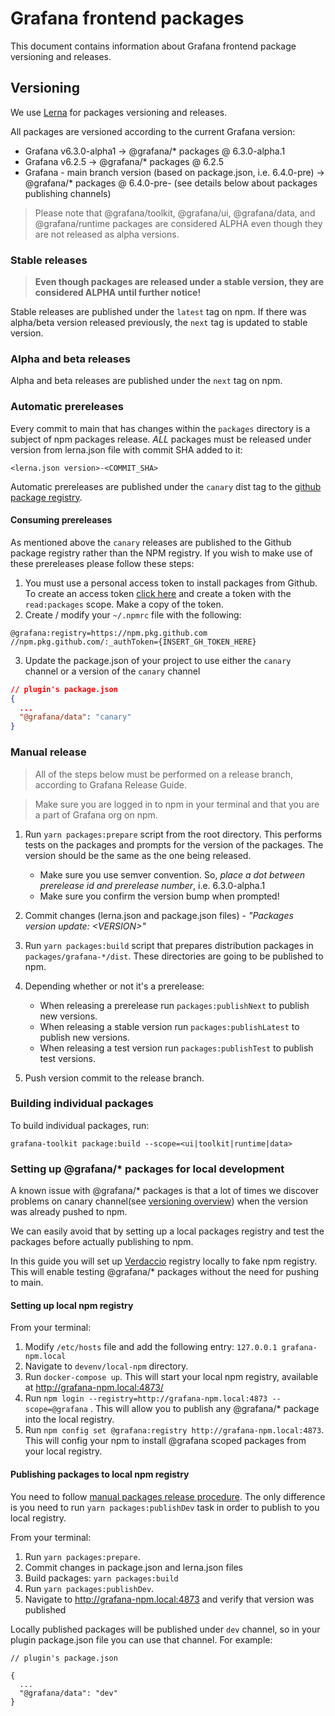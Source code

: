 # Grafana frontend packages

This document contains information about Grafana frontend package versioning and releases.

## Versioning

We use [Lerna](https://github.com/lerna/lerna) for packages versioning and releases.

All packages are versioned according to the current Grafana version:

- Grafana v6.3.0-alpha1 -> @grafana/\* packages @ 6.3.0-alpha.1
- Grafana v6.2.5 -> @grafana/\* packages @ 6.2.5
- Grafana - main branch version (based on package.json, i.e. 6.4.0-pre) -> @grafana/\* packages @ 6.4.0-pre-<COMMIT-SHA> (see details below about packages publishing channels)

> Please note that @grafana/toolkit, @grafana/ui, @grafana/data, and @grafana/runtime packages are considered ALPHA even though they are not released as alpha versions.

### Stable releases

> **Even though packages are released under a stable version, they are considered ALPHA until further notice!**

Stable releases are published under the `latest` tag on npm. If there was alpha/beta version released previously, the `next` tag is updated to stable version.

### Alpha and beta releases

Alpha and beta releases are published under the `next` tag on npm.

### Automatic prereleases

Every commit to main that has changes within the `packages` directory is a subject of npm packages release. _ALL_ packages must be released under version from lerna.json file with commit SHA added to it:

```
<lerna.json version>-<COMMIT_SHA>
```

Automatic prereleases are published under the `canary` dist tag to the [github package registry](https://docs.github.com/en/free-pro-team@latest/packages/publishing-and-managing-packages/about-github-packages).

#### Consuming prereleases

As mentioned above the `canary` releases are published to the Github package registry rather than the NPM registry. If you wish to make use of these prereleases please follow these steps:

1. You must use a personal access token to install packages from Github. To create an access token [click here](https://github.com/settings/tokens) and create a token with the `read:packages` scope. Make a copy of the token.
2. Create / modify your `~/.npmrc` file with the following:

```
@grafana:registry=https://npm.pkg.github.com
//npm.pkg.github.com/:_authToken={INSERT_GH_TOKEN_HERE}
```

3. Update the package.json of your project to use either the `canary` channel or a version of the `canary` channel

```json
// plugin's package.json
{
  ...
  "@grafana/data": "canary"
}
```

### Manual release

> All of the steps below must be performed on a release branch, according to Grafana Release Guide.

> Make sure you are logged in to npm in your terminal and that you are a part of Grafana org on npm.

1. Run `yarn packages:prepare` script from the root directory. This performs tests on the packages and prompts for the version of the packages. The version should be the same as the one being released.
   - Make sure you use semver convention. So, _place a dot between prerelease id and prerelease number_, i.e. 6.3.0-alpha.1
   - Make sure you confirm the version bump when prompted!
2. Commit changes (lerna.json and package.json files) - _"Packages version update: \<VERSION\>"_
3. Run `yarn packages:build` script that prepares distribution packages in `packages/grafana-*/dist`. These directories are going to be published to npm.
4. Depending whether or not it's a prerelease:

   - When releasing a prerelease run `packages:publishNext` to publish new versions.
   - When releasing a stable version run `packages:publishLatest` to publish new versions.
   - When releasing a test version run `packages:publishTest` to publish test versions.

5. Push version commit to the release branch.

### Building individual packages

To build individual packages, run:

```
grafana-toolkit package:build --scope=<ui|toolkit|runtime|data>
```

### Setting up @grafana/\* packages for local development

A known issue with @grafana/\* packages is that a lot of times we discover problems on canary channel(see [versioning overview](#Versioning)) when the version was already pushed to npm.

We can easily avoid that by setting up a local packages registry and test the packages before actually publishing to npm.

In this guide you will set up [Verdaccio](https://verdaccio.org/) registry locally to fake npm registry. This will enable testing @grafana/\* packages without the need for pushing to main.

#### Setting up local npm registry

From your terminal:

1. Modify `/etc/hosts` file and add the following entry: `127.0.0.1 grafana-npm.local`
2. Navigate to `devenv/local-npm` directory.
3. Run `docker-compose up`. This will start your local npm registry, available at http://grafana-npm.local:4873/
4. Run `npm login --registry=http://grafana-npm.local:4873 --scope=@grafana` . This will allow you to publish any @grafana/\* package into the local registry.
5. Run `npm config set @grafana:registry http://grafana-npm.local:4873`. This will config your npm to install @grafana scoped packages from your local registry.

#### Publishing packages to local npm registry

You need to follow [manual packages release procedure](#manual-release). The only difference is you need to run `yarn packages:publishDev` task in order to publish to you local registry.

From your terminal:

1. Run `yarn packages:prepare`.
2. Commit changes in package.json and lerna.json files
3. Build packages: `yarn packages:build`
4. Run `yarn packages:publishDev`.
5. Navigate to http://grafana-npm.local:4873 and verify that version was published

Locally published packages will be published under `dev` channel, so in your plugin package.json file you can use that channel. For example:

```
// plugin's package.json

{
  ...
  "@grafana/data": "dev"
}
```
